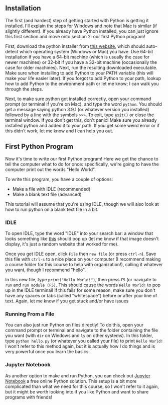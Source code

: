 ## Installation

The first (and hardest) step of getting started with Python is getting it installed.  I'll explain the steps for Windows and note that Mac is similar (if slightly different).  If you already have Python installed, you can just ignore this first section and move onto section 2: our first Python program!

First, download the python installer from [this website](https://www.python.org/downloads/), which should auto-detect which operating system (Windows or Mac) you have.  Use 64-bit installation if you have a 64-bit machine (which is usually the case for newer machines) or 32-bit if you have a 32-bit machine (occasionally the case for older machines).  Next, run the resulting downloaded executable.  Make sure when installing to add Python to your PATH variable (this will make your life easier later).  If you forgot to add Python to your path, lookup how to add Python to the environment path or let me know; I can walk you through the steps.

Next, to make sure python got installed correctly, open your command prompt (or terminal if you're on Mac), and type the word `python`.  You should get a message saying python 3.9.1 (or whatever version you installed) followed by a line with the symbols `>>>`.  To exit, type `exit()` or close the terminal window.  If you don't get this, don't panic!  Make sure you already installed python and added it to your path.  If you get some weird error or if this didn't work, let me know and I can help you out.

## First Python Program

Now it's time to write our first Python program!  Here we get the chance to tell the computer what to do for once: specifically, we're going to have the computer print out the words "Hello World".

To write this program, you have a couple of options:

* Make a file with IDLE (recommended)
* Make a blank text file (advanced)

This tutorial will assume that you're using IDLE, though we will also look at how to run python on a blank text file in a bit.  

### IDLE

To open IDLE, type the word "IDLE" into your search bar: a window that looks something like [this](https://www.tutorialsteacher.com/Content/images/python/idle.png) should pop up (let me know if that image doesn't display, it's just a random website that worked for me).  

Once you get IDLE open, click `File` then `new file` (or press `ctrl-n`).  Save this file with `ctrl-s` to a nice place on your computer (I recommend making a course folder for this course to help with organization!), calling it whatever you want, though I recommend "hello".

In this new file, type `print("Hello World!")`, then press `F5` (or navigate to `run` and `run module (F5)`.  This should cause the words `Hello World!` to pop up in the IDLE terminal!  If this fails for some reason, make sure you don't have any spaces or tabs (called "whitespace") before or after your line of text.  Again, let me know if you get stuck and/or have issues

### Running From a File

You can also just run Python on files directly!  To do this, open your command prompt or terminal and navigate to the folder containing the file you want (with `dir` on Windows and `ls` on other systems).  In this folder, type `python hello.py` (or whatever you called your file) to print `Hello World!`  I won't refer to this method again, but it is actually how I do things and is very powerful once you learn the basics.

### Jupyter Notebook

As another option to make and run Python, you can check out [Jupyter Notebook](https://jupyter.org/try) a free online Python solution.  This setup is a bit more complicated than what we need for this course, so I won't refer to it again, but it might be worth looking into if you like Python and want to share programs with friends!
